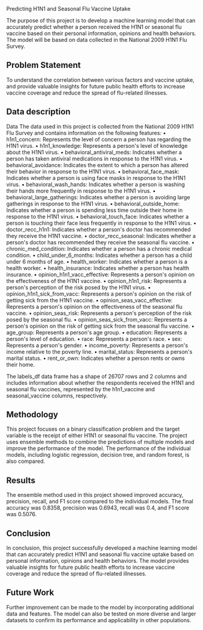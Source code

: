
Predicting H1N1 and Seasonal Flu Vaccine Uptake


The purpose of this project is to develop a machine learning model that can accurately predict whether a person received the H1N1 or seasonal flu vaccine based on their personal information, opinions and health behaviors. The model will be based on data collected in the National 2009 H1N1 Flu Survey.



## Problem Statement

To understand the correlation between various factors and vaccine uptake, and provide valuable insights for future public health efforts to increase vaccine coverage and reduce the spread of flu-related illnesses.

## Data description

Data
The data used in this project is collected from the National 2009 H1N1 Flu Survey and contains information on the following features:
• h1n1_concern: Represents the level of concern a person has regarding the H1N1 virus.
• h1n1_knowledge: Represents a person's level of knowledge about the H1N1 virus.
• behavioral_antiviral_meds: Indicates whether a person has taken antiviral medications in response to the H1N1 virus.
• behavioral_avoidance: Indicates the extent to which a person has altered their behavior in response to the H1N1 virus.
• behavioral_face_mask: Indicates whether a person is using face masks in response to the H1N1 virus.
• behavioral_wash_hands: Indicates whether a person is washing their hands more frequently in response to the H1N1 virus.
• behavioral_large_gatherings: Indicates whether a person is avoiding large gatherings in response to the H1N1 virus.
• behavioral_outside_home: Indicates whether a person is spending less time outside their home in response to the H1N1 virus.
• behavioral_touch_face: Indicates whether a person is touching their face less frequently in response to the H1N1 virus.
• doctor_recc_h1n1: Indicates whether a person's doctor has recommended they receive the H1N1 vaccine.
• doctor_recc_seasonal: Indicates whether a person's doctor has recommended they receive the seasonal flu vaccine.
• chronic_med_condition: Indicates whether a person has a chronic medical condition.
• child_under_6_months: Indicates whether a person has a child under 6 months of age.
• health_worker: Indicates whether a person is a health worker.
• health_insurance: Indicates whether a person has health insurance.
• opinion_h1n1_vacc_effective: Represents a person's opinion on the effectiveness of the H1N1 vaccine.
• opinion_h1n1_risk: Represents a person's perception of the risk posed by the H1N1 virus.
• opinion_h1n1_sick_from_vacc: Represents a person's opinion on the risk of getting sick from the H1N1 vaccine.
• opinion_seas_vacc_effective: Represents a person's opinion on the effectiveness of the seasonal flu vaccine.
• opinion_seas_risk: Represents a person's perception of the risk posed by the seasonal flu.
• opinion_seas_sick_from_vacc: Represents a person's opinion on the risk of getting sick from the seasonal flu vaccine.
• age_group: Represents a person's age group.
• education: Represents a person's level of education.
• race: Represents a person's race.
• sex: Represents a person's gender.
• income_poverty: Represents a person's income relative to the poverty line.
• marital_status: Represents a person's marital status.
• rent_or_own: Indicates whether a person rents or owns their home.

The labels_df data frame has a shape of 26707 rows and 2 columns and includes information about whether the respondents received the H1N1 and seasonal flu vaccines, represented by the h1n1_vaccine and seasonal_vaccine columns, respectively.

## Methodology

This project focuses on a binary classification problem and the target variable is the receipt of either H1N1 or seasonal flu vaccine. The project uses ensemble methods to combine the predictions of multiple models and improve the performance of the model. The performance of the individual models, including logistic regression, decision tree, and random forest, is also compared.

## Results

The ensemble method used in this project showed improved accuracy, precision, recall, and F1 score compared to the individual models. The final accuracy was 0.8358, precision was 0.6943, recall was 0.4, and F1 score was 0.5076.

## Conclusion

In conclusion, this project successfully developed a machine learning model that can accurately predict H1N1 and seasonal flu vaccine uptake based on personal information, opinions and health behaviors. The model provides valuable insights for future public health efforts to increase vaccine coverage and reduce the spread of flu-related illnesses.

## Future Work

Further improvement can be made to the model by incorporating additional data and features. The model can also be tested on more diverse and larger datasets to confirm its performance and applicability in other populations.